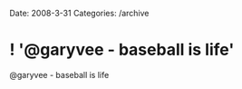 Date: 2008-3-31
Categories: /archive

# ! '@garyvee - baseball is life'

@garyvee - baseball is life
